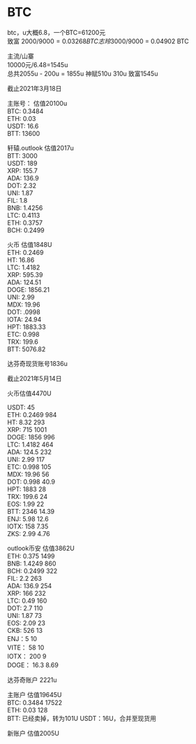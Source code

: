# BTC

btc，u大概6.8，一个BTC=61200元  
致富 2000/$9000 = 0.03268 BTC  
志玲 3000/$9000 = 0.04902 BTC  

主流/山寨  
10000元/6.48=1545u  
总共2055u  - 200u = 1855u
神赋510u  310u
致富1545u  


截止2021年3月18日   

主账号：  估值20100u  
BTC: 0.3484  
ETH: 0.03  
USDT: 16.6  
BTT: 13600  

轩辕.outlook  估值2017u  
BTT: 3000  
USDT: 189  
XRP: 155.7  
ADA: 136.9  
DOT: 2.32  
UNI: 1.87  
FIL: 1.8  
BNB: 1.4256  
LTC: 0.4113  
ETH: 0.3757  
BCH: 0.2499  

火币  估值1848U  
ETH: 0.2469    
HT: 16.86  
LTC: 1.4182  
XRP: 595.39  
ADA: 124.51  
DOGE: 1856.21  
UNI: 2.99  
MDX: 19.96  
DOT: .0998  
IOTA: 24.94  
HPT: 1883.33  
ETC: 0.998  
TRX: 199.6  
BTT: 5076.82  
  
达芬奇现货账号1836u 




截止2021年5月14日     

火币估值4470U  

USDT: 45  
ETH: 0.2469    984    
HT: 8.32   293   
XRP: 715   1001   
DOGE: 1856  996   
LTC: 1.4182  464   
ADA: 124.5  232   
UNI: 2.99  117   
ETC: 0.998  105   
MDX: 19.96   56   
DOT: 0.998  40.9   
HPT: 1883  28   
TRX: 199.6  24   
EOS: 1.99  22    
BTT: 2346  14.39   
ENJ: 5.98  12.6   
IOTX: 158  7.35   
ZKS: 2.99  4.76    



outlook币安  估值3862U   
ETH: 0.375 1499   
BNB: 1.4249 860   
BCH: 0.2499 322   
FIL: 2.2 263   
ADA: 136.9 254   
XRP: 166 232   
LTC: 0.49 160   
DOT: 2.7 110   
UNI: 1.87 73   
EOS: 2.09 23   
CKB: 526 13   
ENJ：5 10   
VITE： 58 10   
IOTX： 200 9   
DOGE： 16.3 8.69     
 
 
 
达芬奇账户 2221u 

主账户 估值19645U  
BTC: 0.3484 17522  
ETH: 0.03  128  
BTT: 已经卖掉，转为101U
USDT：16U，合并至现货用

新账户 估值2005U    


